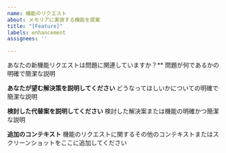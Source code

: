 ```yaml
---
name: 機能のリクエスト
about: メモリアに実装する機能を提案
title: "[Feature]"
labels: enhancement
assignees: ''

---
```


あなたの新機能リクエストは問題に関連していますか？**
問題が何であるかの明確で簡潔な説明

**あなたが望む解決策を説明してください**
どうなってほしいかについての明確で簡潔な説明

**検討した代替案を説明してください**
検討した解決案または機能の明確かつ簡潔な説明

**追加のコンテキスト**
機能のリクエストに関するその他のコンテキストまたはスクリーンショットをここに追加してください
